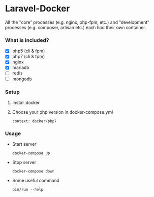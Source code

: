 Laravel-Docker
======
All the "core" processes (e.g. nginx, php-fpm, etc.) and "development" processes (e.g. composer, artisan etc.) each had their own container.

### What is included?

* [x] php5 (cli & fpm)
* [x] php7 (cli & fpm)
* [x] nginx
* [x] mariadb
* [ ] redis
* [ ] mongodb

### Setup

1. Install docker

2. Choose your php version in docker-compose.yml 

    `context: docker/php7`

### Usage

* Start server

    `docker-compose up`
    
* Stop server

    `docker-compose down`

* Some useful command
    
    `bin/run --help`